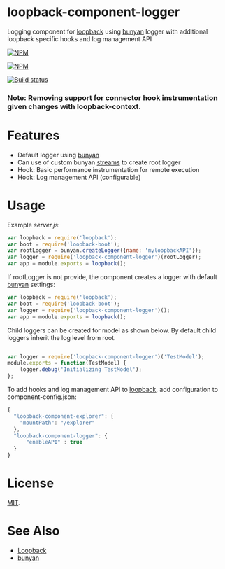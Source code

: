 # loopback-component-logger

Logging component for [loopback] using [bunyan] logger with additional loopback specific hooks and log management API

[![NPM](https://nodei.co/npm/loopback-component-logger.png?downloads=true)](https://nodei.co/npm/loopback-component-logger/)

 [![NPM](https://nodei.co/npm-dl/loopback-component-logger.png?months=3&height=3)](https://nodei.co/npm/loopback-component-logger/)

 [![Build status](https://img.shields.io/travis/yantrashala/loopback-component-logger/master.svg?style=flat-square)](https://travis-ci.org/yantrashala/loopback-component-logger)

### Note: Removing support for connector hook instrumentation given changes with loopback-context.

# Features

- Default logger using [bunyan]
- Can use of custom bunyan [streams] to create root logger
- Hook: Basic performance instrumentation for remote execution
- Hook: Log management API (configurable)

# Usage

Example _server.js_:

```js
var loopback = require('loopback');
var boot = require('loopback-boot');
var rootLogger = bunyan.createLogger({name: 'myloopbackAPI'});
var logger = require('loopback-component-logger')(rootLogger);
var app = module.exports = loopback();

```

If rootLogger is not provide, the component creates a logger with default
 [bunyan] settings:

```js
var loopback = require('loopback');
var boot = require('loopback-boot');
var logger = require('loopback-component-logger')();
var app = module.exports = loopback();

```

Child loggers can be created for model as shown below. By default child loggers
inherit the log level from root.

```js

var logger = require('loopback-component-logger')('TestModel');
module.exports = function(TestModel) {
    logger.debug('Initializing TestModel');
};

```

To add hooks and log management API to [loopback], add configuration to component-config.json:

```js
{
  "loopback-component-explorer": {
    "mountPath": "/explorer"
  },
  "loopback-component-logger": {
      "enableAPI" : true
  }
}

```

# License

[MIT](./LICENSE).

# See Also

- [Loopback][loopback]
- [bunyan][bunyan]

[bunyan]: https://github.com/trentm/node-bunyan
[loopback]: http://loopback.io
[streams]: https://github.com/trentm/node-bunyan#streams
